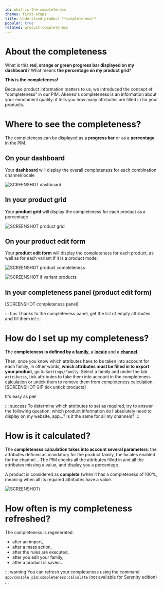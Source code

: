```yaml
---
id: what-is-the-completeness
themes: first-steps
title: Understand product **completeness**
popular: true
related: product-completeness
---
```


# About the completeness
What is this **red, orange or green progress bar displayed on my dashboard**? What means **the percentage on my product grid**?

**This is the completeness!**

Because product information matters to us, we introduced the concept of "completeness" in our PIM.
Akeneo's completeness is an information about your enrichment quality: it tells you how many attributes are filled in for your products.

# Where to see the completeness?
The completeness can be displayed as a **progress bar** or as a **percentage** in the PIM.

## On your dashboard
Your **dashboard** will display the overall completeness for each combination channel/locale

![SCREENSHOT dashboard](../img/Dashboard.png)

## In your product grid
Your **product grid** will display the completeness for each product as a percentage

![SCREENSHOT product grid](../img/Products_Project.png)

## On your product edit form
Your **product edit form** will display the completeness for each product, as well as for each variant if it is a product model

![SCREENSHOT product completeness](../img/Products_PEF1.png)

![SCREENSHOT if variant products](../img/Products_VariantProdcut2.png)

## In your completeness panel (product edit form)
[SCREENSHOT completeness panel]

::: tips
Thanks to the completeness panel, get the list of empty attributes and fill them in!
:::

# How do I set up my completeness?
The **completeness is defined by a [family](what-is-a-family.html)**, a **[locale](what-is-a-locale.html)** and a **[channel](what-is-a-channel.html)**.


Then, once you know which attributes have to be taken into account for each family, in other words, **which attributes must be filled in to export your product**, go to `Settings/Family`.
Select a family and under the tab `Attributes`, tick attributes to take them into account in the completeness calculation or untick them to remove them from completeness calculation.
[SCREENSHOT GIF tick untick products]

It's easy as pie!

::: success
To determine which attributes to set as required, try to answer the following question: which product information do I absolutely need to display on my website, app...? Is it the same for all my channels?
:::

# How is it calculated?
The **completeness calculation takes into account several parameters**: the attributes defined as mandatory for the product family, the locales enabled for the channel... The PIM checks all the attributes filled in and all the attributes missing a value, and display you a percentage.

A product is considered as **complete** (when it has a completeness of 100%, meaning when all its required attributes have a value.

![SCREENSHOT](../img/Products_PEF12Completeness.png))

# How often is my completeness refreshed?
The completeness is regenerated:
- after an import,
- after a mass action,
- after the rules are executed,
- after you edit your family,
- after a product is saved...

::: warning
You can refresh your completeness using the command ```app/console pim:completeness:calculate``` (not available for Serenity edition)
:::
